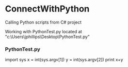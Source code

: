 # ConnectWithPython
Calling Python scripts from C# project

Working with PythonTest.py located at "c:\Users\jphillips\Desktop\PythonTest.py"

### PythonTest.py ###
import sys
x = int(sys.argv[1])
y = int(sys.argv[2])
print x+y
